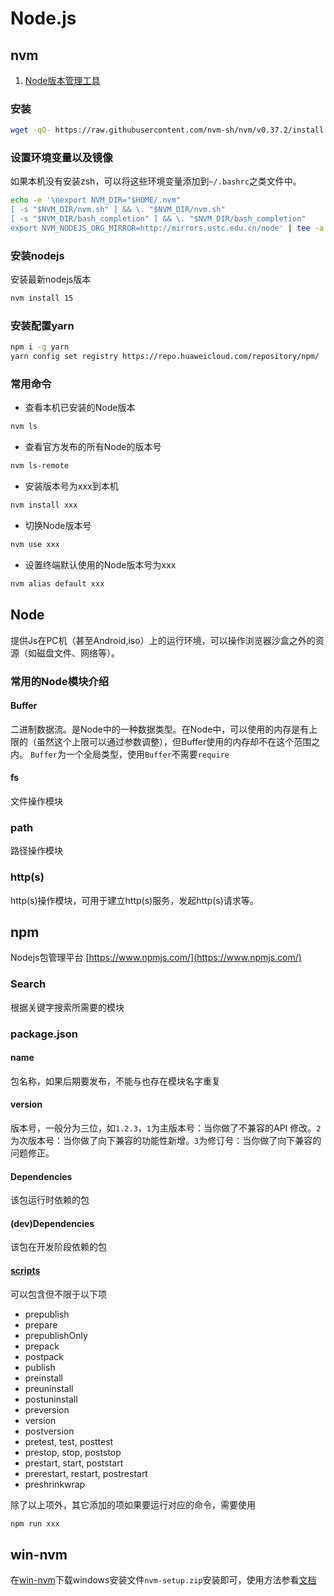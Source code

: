 # Node.js

## nvm

1. [Node版本管理工具](https://github.com/creationix/nvm)

### 安装

```sh
wget -qO- https://raw.githubusercontent.com/nvm-sh/nvm/v0.37.2/install.sh | bash
```

### 设置环境变量以及镜像

如果本机没有安装zsh，可以将这些环境变量添加到`~/.bashrc`之类文件中。

```sh
echo -e '\nexport NVM_DIR="$HOME/.nvm"
[ -s "$NVM_DIR/nvm.sh" ] && \. "$NVM_DIR/nvm.sh"
[ -s "$NVM_DIR/bash_completion" ] && \. "$NVM_DIR/bash_completion"
export NVM_NODEJS_ORG_MIRROR=http://mirrors.ustc.edu.cn/node' | tee -a ~/.zshrc
```

### 安装nodejs

安装最新nodejs版本

```sh
nvm install 15
```

### 安装配置yarn

```sh
npm i -g yarn
yarn config set registry https://repo.huaweicloud.com/repository/npm/
```

### 常用命令

- 查看本机已安装的Node版本

```sh
nvm ls
```

- 查看官方发布的所有Node的版本号

```sh
nvm ls-remote
```

- 安装版本号为xxx到本机

```sh
nvm install xxx
```

- 切换Node版本号

```sh
nvm use xxx
```

- 设置终端默认使用的Node版本号为xxx

```sh
nvm alias default xxx
```

## Node

提供Js在PC机（甚至Android,iso）上的运行环境，可以操作浏览器沙盒之外的资源（如磁盘文件、网络等）。

### 常用的Node模块介绍

#### Buffer

二进制数据流。是Node中的一种数据类型。在Node中，可以使用的内存是有上限的（虽然这个上限可以通过参数调整），但Buffer使用的内存却不在这个范围之内。
`Buffer`为一个全局类型，使用`Buffer`不需要`require`

#### fs

文件操作模块

### path

路径操作模块

### http(s)

http(s)操作模块，可用于建立http(s)服务，发起http(s)请求等。

## npm

Nodejs包管理平台 [https://www.npmjs.com/](https://www.npmjs.com/)

### Search

根据关键字搜索所需要的模块

### package.json

#### name

包名称，如果后期要发布，不能与也存在模块名字重复

#### version

版本号，一般分为三位，如`1.2.3`，`1`为主版本号：当你做了不兼容的API 修改。`2`为次版本号：当你做了向下兼容的功能性新增。`3`为修订号：当你做了向下兼容的问题修正。

#### Dependencies

该包运行时依赖的包

#### (dev)Dependencies

该包在开发阶段依赖的包

#### [scripts](https://docs.npmjs.com/misc/scripts)

可以包含但不限于以下项

- prepublish
- prepare
- prepublishOnly
- prepack
- postpack
- publish
- preinstall
- preuninstall
- postuninstall
- preversion
- version
- postversion
- pretest, test, posttest
- prestop, stop, poststop
- prestart, start, poststart
- prerestart, restart, postrestart
- preshrinkwrap

除了以上项外，其它添加的项如果要运行对应的命令，需要使用

```sh
npm run xxx
```

## win-nvm

在[win-nvm](https://github.com/coreybutler/nvm-windows/releases)下载windows安装文件`nvm-setup.zip`安装即可，使用方法参看[文档](https://github.com/coreybutler/nvm-windows)
